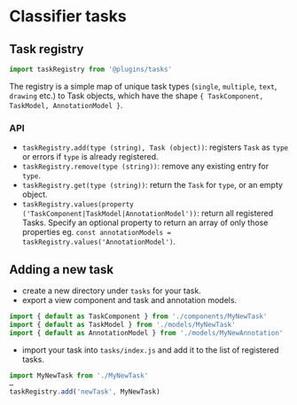 # Classifier tasks
## Task registry

```js
import taskRegistry from '@plugins/tasks'
```

The registry is a simple map of unique task types (`single`, `multiple`, `text`, `drawing` etc.) to Task objects, which have the shape `{ TaskComponent, TaskModel, AnnotationModel }`.

### API
  - `taskRegistry.add(type (string), Task (object))`: registers `Task` as `type` or errors if `type` is already registered.
  - `taskRegistry.remove(type (string))`: remove any existing entry for `type`.
  - `taskRegistry.get(type (string))`: return the `Task` for `type`, or an empty object.
  - `taskRegistry.values(property ('TaskComponent|TaskModel|AnnotationModel'))`: return all registered Tasks. Specify an optional property to return an array of only those properties eg. `const annotationModels = taskRegistry.values('AnnotationModel')`.
  
## Adding a new task
  - create a new directory under `tasks` for your task.
  - export a view component and task and annotation models.
  ```js
  import { default as TaskComponent } from './components/MyNewTask'
  import { default as TaskModel } from './models/MyNewTask'
  import { default as AnnotationModel } from './models/MyNewAnnotation'
  ```
  - import your task into `tasks/index.js` and add it to the list of registered tasks.
  ```js
  import MyNewTask from './MyNewTask'
  …
  taskRegistry.add('newTask', MyNewTask)
  ```